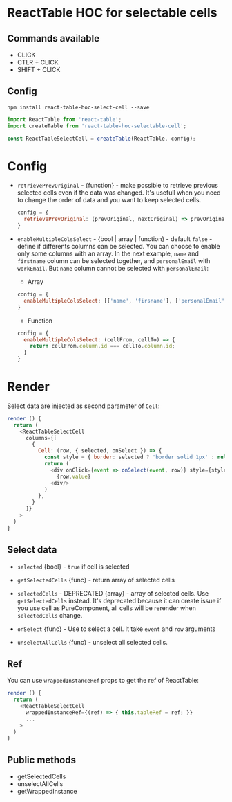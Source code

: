 ReactTable HOC for selectable cells 
===================

## Commands available

* CLICK
* CTLR + CLICK
* SHIFT + CLICK

## Config

```
npm install react-table-hoc-select-cell --save
```

```js
import ReactTable from 'react-table';
import createTable from 'react-table-hoc-selectable-cell';

const ReactTableSelectCell = createTable(ReactTable, config);
```

# Config
* ```retrievePrevOriginal``` - {function} - make possible to retrieve previous selected cells even if the data was changed. It's usefull when you need to change the order of data and you want to keep selected cells.
  ```js
  config = {
    retrievePrevOriginal: (prevOriginal, nextOriginal) => prevOriginal.id === nextOriginal.id
  }
  ```

* ```enableMultipleColsSelect``` - {bool | array | function} - default `false` - define if differents columns can be selected. You can choose to enable only some columns with an array.
In the next example, `name` and `firstname` column can be selected together, and `personalEmail` with `workEmail`. But `name` column cannot be selected with `personalEmail`: 

  * Array

  ```js
  config = {
    enableMultipleColsSelect: [['name', 'firsname'], ['personalEmail', 'workEmail']]
  }
  ```

  * Function

  ```js
  config = {
    enableMultipleColsSelect: (cellFrom, cellTo) => {
      return cellFrom.column.id === cellTo.column.id;
    }
  }
  ```

# Render

Select data are injected as second parameter of `Cell`:

```js
render () {
  return (
    <ReactTableSelectCell
      columns={[
        {
          Cell: (row, { selected, onSelect }) => {
            const style = { border: selected ? 'border solid 1px' : null };
            return (
              <div onClick={event => onSelect(event, row)} style={style}>
                {row.value}
              <div/>
            )
          },
        }
      ]}
    >
  )
}
```

## Select data

* ```selected```  {bool} - `true` if cell is selected 


* ```getSelectedCells``` {func} - return array of selected cells


* ```selectedCells``` - DEPRECATED {array} - array of selected cells. Use `getSelectedCells` instead. It's deprecated because it can create issue if you use cell as PureComponent, all cells will be rerender when `selectedCells` change.


* ```onSelect``` {func} - Use to select a cell. It take `event` and `row` arguments 


* ```unselectAllCells``` {func} - unselect all selected cells. 

## Ref

You can use `wrappedInstanceRef` props to get the ref of ReactTable:
```js
render () {
  return (
    <ReactTableSelectCell
      wrappedInstanceRef={(ref) => { this.tableRef = ref; }}
      ...
    >
  )
}
```

## Public methods
* getSelectedCells
* unselectAllCells
* getWrappedInstance
